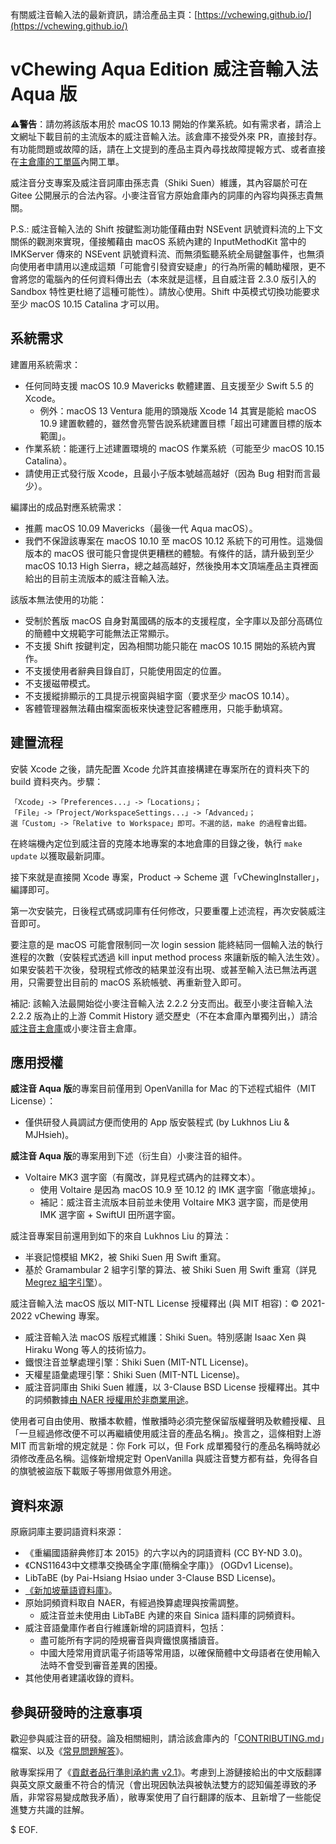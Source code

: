 有關威注音輸入法的最新資訊，請洽產品主頁：[https://vchewing.github.io/](https://vchewing.github.io/)

# vChewing Aqua Edition 威注音輸入法 Aqua 版

⚠️**警告**：請勿將該版本用於 macOS 10.13 開始的作業系統。如有需求者，請洽上文網址下載目前的主流版本的威注音輸入法。該倉庫不接受外來 PR，直接封存。有功能問題或故障的話，請在上文提到的產品主頁內尋找故障提報方式、或者直接在[主倉庫的工單區](https://github.com/vChewing/vChewing-macOS/issues)內開工單。

威注音分支專案及威注音詞庫由孫志貴（Shiki Suen）維護，其內容屬於可在 Gitee 公開展示的合法內容。小麥注音官方原始倉庫內的詞庫的內容均與孫志貴無關。

P.S.: 威注音輸入法的 Shift 按鍵監測功能僅藉由對 NSEvent 訊號資料流的上下文關係的觀測來實現，僅接觸藉由 macOS 系統內建的 InputMethodKit 當中的 IMKServer 傳來的 NSEvent 訊號資料流、而無須監聽系統全局鍵盤事件，也無須向使用者申請用以達成這類「可能會引發資安疑慮」的行為所需的輔助權限，更不會將您的電腦內的任何資料傳出去（本來就是這樣，且自威注音 2.3.0 版引入的 Sandbox 特性更杜絕了這種可能性）。請放心使用。Shift 中英模式切換功能要求至少 macOS 10.15 Catalina 才可以用。

## 系統需求

建置用系統需求：

- 任何同時支援 macOS 10.9 Mavericks 軟體建置、且支援至少 Swift 5.5 的 Xcode。
    - 例外：macOS 13 Ventura 能用的頭幾版 Xcode 14 其實是能給 macOS 10.9 建置軟體的，雖然會亮警告說系統建置目標「超出可建置目標的版本範圍」。
- 作業系統：能運行上述建置環境的 macOS 作業系統（可能至少 macOS 10.15 Catalina）。
- 請使用正式發行版 Xcode，且最小子版本號越高越好（因為 Bug 相對而言最少）。

編譯出的成品對應系統需求：

- 推薦 macOS 10.09 Mavericks（最後一代 Aqua macOS）。
- 我們不保證該專案在 macOS 10.10 至 macOS 10.12 系統下的可用性。這幾個版本的 macOS 很可能只會提供更糟糕的體驗。有條件的話，請升級到至少 macOS 10.13 High Sierra，總之越高越好，然後換用本文頂端產品主頁裡面給出的目前主流版本的威注音輸入法。

該版本無法使用的功能：

- 受制於舊版 macOS 自身對萬國碼的版本的支援程度，全字庫以及部分高碼位的簡體中文規範字可能無法正常顯示。
- 不支援 Shift 按鍵判定，因為相關功能只能在 macOS 10.15 開始的系統內實作。
- 不支援使用者辭典目錄自訂，只能使用固定的位置。
- 不支援磁帶模式。
- 不支援縱排顯示的工具提示視窗與組字窗（要求至少 macOS 10.14）。
- 客體管理器無法藉由檔案面板來快速登記客體應用，只能手動填寫。

## 建置流程

安裝 Xcode 之後，請先配置 Xcode 允許其直接構建在專案所在的資料夾下的 build 資料夾內。步驟：
```
「Xcode」->「Preferences...」->「Locations」；
「File」->「Project/WorkspaceSettings...」->「Advanced」；
選「Custom」->「Relative to Workspace」即可。不選的話，make 的過程會出錯。
```
在終端機內定位到威注音的克隆本地專案的本地倉庫的目錄之後，執行 `make update` 以獲取最新詞庫。

接下來就是直接開 Xcode 專案，Product -> Scheme 選「vChewingInstaller」，編譯即可。

第一次安裝完，日後程式碼或詞庫有任何修改，只要重覆上述流程，再次安裝威注音即可。

要注意的是 macOS 可能會限制同一次 login session 能終結同一個輸入法的執行進程的次數（安裝程式透過 kill input method process 來讓新版的輸入法生效）。如果安裝若干次後，發現程式修改的結果並沒有出現、或甚至輸入法已無法再選用，只需要登出目前的 macOS 系統帳號、再重新登入即可。

補記: 該輸入法最開始從小麥注音輸入法 2.2.2 分支而出。截至小麥注音輸入法 2.2.2 版為止的上游 Commit History 遞交歷史（不在本倉庫內單獨列出，）請洽[威注音主倉庫](https://github.com/vChewing/vChewing-macOS/)或小麥注音主倉庫。

## 應用授權

**威注音 Aqua 版**的專案目前僅用到 OpenVanilla for Mac 的下述程式組件（MIT License）：

- 僅供研發人員調試方便而使用的 App 版安裝程式 (by Lukhnos Liu & MJHsieh)。

**威注音 Aqua 版**的專案用到下述（衍生自）小麥注音的組件。

- Voltaire MK3 選字窗（有魔改，詳見程式碼內的註釋文本）。
  - 使用 Voltaire 是因為 macOS 10.9 至 10.12 的 IMK 選字窗「徹底壞掉」。
  - 補記：威注音主流版本目前並未使用 Voltaire MK3 選字窗，而是使用 IMK 選字窗 + SwiftUI 田所選字窗。

威注音專案目前還用到如下的來自 Lukhnos Liu 的算法：

- 半衰記憶模組 MK2，被 Shiki Suen 用 Swift 重寫。
- 基於 Gramambular 2 組字引擎的算法、被 Shiki Suen 用 Swift 重寫（詳見 [Megrez 組字引擎](https://github.com/vChewing/Megrez)）。

威注音輸入法 macOS 版以 MIT-NTL License 授權釋出 (與 MIT 相容)：© 2021-2022 vChewing 專案。

- 威注音輸入法 macOS 版程式維護：Shiki Suen。特別感謝 Isaac Xen 與 Hiraku Wong 等人的技術協力。
- 鐵恨注音並擊處理引擎：Shiki Suen (MIT-NTL License)。
- 天權星語彙處理引擎：Shiki Suen (MIT-NTL License)。
- 威注音詞庫由 Shiki Suen 維護，以 3-Clause BSD License 授權釋出。其中的詞頻數據[由 NAER 授權用於非商業用途](https://twitter.com/ShikiSuen/status/1479329302713831424)。

使用者可自由使用、散播本軟體，惟散播時必須完整保留版權聲明及軟體授權、且「一旦經過修改便不可以再繼續使用威注音的產品名稱」。換言之，這條相對上游 MIT 而言新增的規定就是：你 Fork 可以，但 Fork 成單獨發行的產品名稱時就必須修改產品名稱。這條新增規定對 OpenVanilla 與威注音雙方都有益，免得各自的旗號被盜版下載販子等挪用做意外用途。

## 資料來源

原廠詞庫主要詞語資料來源：

- 《重編國語辭典修訂本 2015》的六字以內的詞語資料 (CC BY-ND 3.0)。
- 《CNS11643中文標準交換碼全字庫(簡稱全字庫)》 (OGDv1 License)。
- LibTaBE (by Pai-Hsiang Hsiao under 3-Clause BSD License)。
- [《新加坡華語資料庫》](https://www.languagecouncils.sg/mandarin/ch/learning-resources/singaporean-mandarin-database)。
- 原始詞頻資料取自 NAER，有經過換算處理與按需調整。
    - 威注音並未使用由 LibTaBE 內建的來自 Sinica 語料庫的詞頻資料。
- 威注音語彙庫作者自行維護新增的詞語資料，包括：
    - 盡可能所有字詞的陸規審音與齊鐵恨廣播讀音。
    - 中國大陸常用資訊電子術語等常用語，以確保簡體中文母語者在使用輸入法時不會受到審音差異的困擾。
- 其他使用者建議收錄的資料。

## 參與研發時的注意事項

歡迎參與威注音的研發。論及相關細則，請洽該倉庫內的「[CONTRIBUTING.md](./CONTRIBUTING.md)」檔案、以及《[常見問題解答](./FAQ.md)》。

敝專案採用了《[貢獻者品行準則承約書 v2.1](./code-of-conduct.md)》。考慮到上游鏈接給出的中文版翻譯與英文原文嚴重不符合的情況（會出現因執法與被執法雙方的認知偏差導致的矛盾，非常容易變成敵我矛盾），敝專案使用了自行翻譯的版本、且新增了一些能促進雙方共識的註解。

$ EOF.
